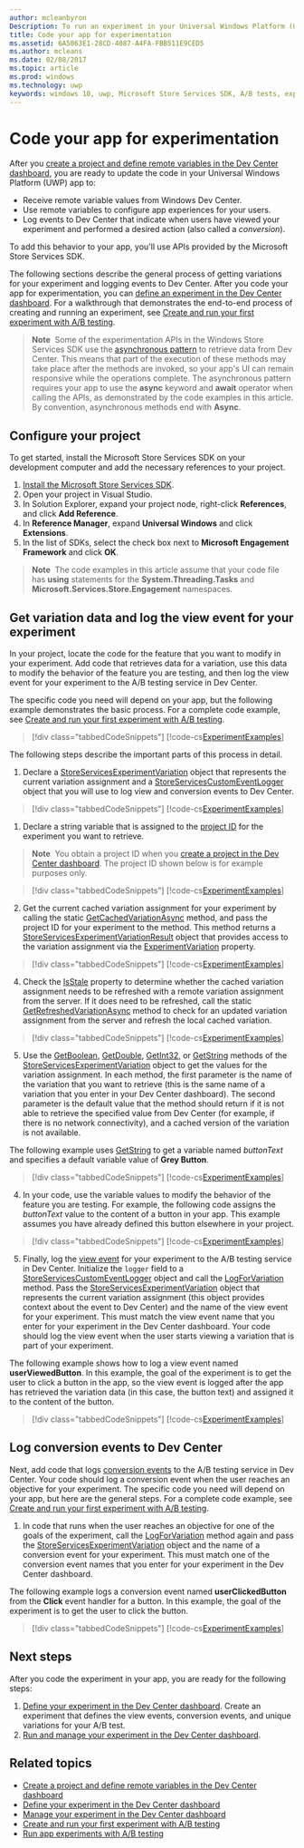 ---author: mcleanbyronDescription: To run an experiment in your Universal Windows Platform (UWP) app with A/B testing, you must code the experiment in your app.title: Code your app for experimentationms.assetid: 6A5063E1-28CD-4087-A4FA-FBB511E9CED5ms.author: mcleansms.date: 02/08/2017ms.topic: articlems.prod: windowsms.technology: uwpkeywords: windows 10, uwp, Microsoft Store Services SDK, A/B tests, experiments---# Code your app for experimentationAfter you [create a project and define remote variables in the Dev Center dashboard](create-a-project-and-define-remote-variables-in-the-dev-center-dashboard.md), you are ready to update the code in your Universal Windows Platform (UWP) app to:* Receive remote variable values from Windows Dev Center.* Use remote variables to configure app experiences for your users.* Log events to Dev Center that indicate when users have viewed your experiment and performed a desired action (also called a *conversion*).To add this behavior to your app, you'll use APIs provided by the Microsoft Store Services SDK.The following sections describe the general process of getting variations for your experiment and logging events to Dev Center. After you code your app for experimentation, you can [define an experiment in the Dev Center dashboard](define-your-experiment-in-the-dev-center-dashboard.md). For a walkthrough that demonstrates the end-to-end process of creating and running an experiment, see [Create and run your first experiment with A/B testing](create-and-run-your-first-experiment-with-a-b-testing.md).>**Note**&nbsp;&nbsp;Some of the experimentation APIs in the Windows Store Services SDK use the [asynchronous pattern](../threading-async/asynchronous-programming-universal-windows-platform-apps.md) to retrieve data from Dev Center. This means that part of the execution of these methods may take place after the methods are invoked, so your app's UI can remain responsive while the operations complete. The asynchronous pattern requires your app to use the **async** keyword and **await** operator when calling the APIs, as demonstrated by the code examples in this article. By convention, asynchronous methods end with **Async**.## Configure your projectTo get started, install the Microsoft Store Services SDK on your development computer and add the necessary references to your project.1. [Install the Microsoft Store Services SDK](microsoft-store-services-sdk.md#install-the-sdk).2. Open your project in Visual Studio.3. In Solution Explorer, expand your project node, right-click **References**, and click **Add Reference**.3. In **Reference Manager**, expand **Universal Windows** and click **Extensions**.4. In the list of SDKs, select the check box next to **Microsoft Engagement Framework** and click **OK**.>**Note**&nbsp;&nbsp;The code examples in this article assume that your code file has **using** statements for the **System.Threading.Tasks** and **Microsoft.Services.Store.Engagement** namespaces.## Get variation data and log the view event for your experimentIn your project, locate the code for the feature that you want to modify in your experiment. Add code that retrieves data for a variation, use this data to modify the behavior of the feature you are testing, and then log the view event for your experiment to the A/B testing service in Dev Center.The specific code you need will depend on your app, but the following example demonstrates the basic process. For a complete code example, see [Create and run your first experiment with A/B testing](create-and-run-your-first-experiment-with-a-b-testing.md).> [!div class="tabbedCodeSnippets"][!code-cs[ExperimentExamples](./code/StoreSDKSamples/cs/ExperimentExamples.cs#ExperimentCodeSample)]The following steps describe the important parts of this process in detail.1. Declare a [StoreServicesExperimentVariation](https://msdn.microsoft.com/library/windows/apps/microsoft.services.store.engagement.storeservicesexperimentvariation.aspx) object that represents the current variation assignment and a [StoreServicesCustomEventLogger](https://msdn.microsoft.com/library/windows/apps/microsoft.services.store.engagement.storeservicescustomeventlogger.aspx) object that you will use to log view and conversion events to Dev Center.  > [!div class="tabbedCodeSnippets"]  [!code-cs[ExperimentExamples](./code/StoreSDKSamples/cs/ExperimentExamples.cs#Snippet1)]1. Declare a string variable that is assigned to the [project ID](run-app-experiments-with-a-b-testing.md#terms) for the experiment you want to retrieve.  >**Note**&nbsp;&nbsp;You obtain a project ID when you [create a project in the Dev Center dashboard](create-a-project-and-define-remote-variables-in-the-dev-center-dashboard.md). The project ID shown below is for example purposes only.  > [!div class="tabbedCodeSnippets"]  [!code-cs[ExperimentExamples](./code/StoreSDKSamples/cs/ExperimentExamples.cs#Snippet2)]2. Get the current cached variation assignment for your experiment by calling the static [GetCachedVariationAsync](https://msdn.microsoft.com/library/windows/apps/microsoft.services.store.engagement.storeservicesexperimentvariation.getcachedvariationasync.aspx) method, and pass the project ID for your experiment to the method. This method returns a [StoreServicesExperimentVariationResult](https://msdn.microsoft.com/library/windows/apps/microsoft.services.store.engagement.storeservicesexperimentvariationresult.aspx) object that provides access to the variation assignment via the [ExperimentVariation](https://msdn.microsoft.com/library/windows/apps/microsoft.services.store.engagement.storeservicesexperimentvariationresult.experimentvariation.aspx) property.  > [!div class="tabbedCodeSnippets"]  [!code-cs[ExperimentExamples](./code/StoreSDKSamples/cs/ExperimentExamples.cs#Snippet3)]4. Check the [IsStale](https://msdn.microsoft.com/library/windows/apps/microsoft.services.store.engagement.storeservicesexperimentvariation.isstale.aspx) property to determine whether the cached variation assignment needs to be refreshed with a remote variation assignment from the server. If it does need to be refreshed, call the static [GetRefreshedVariationAsync](https://msdn.microsoft.com/library/windows/apps/microsoft.services.store.engagement.storeservicesexperimentvariation.getrefreshedvariationasync.aspx) method to check for an updated variation assignment from the server and refresh the local cached variation.  > [!div class="tabbedCodeSnippets"]  [!code-cs[ExperimentExamples](./code/StoreSDKSamples/cs/ExperimentExamples.cs#Snippet4)]5. Use the [GetBoolean](https://msdn.microsoft.com/library/windows/apps/microsoft.services.store.engagement.storeservicesexperimentvariation.getboolean.aspx), [GetDouble](https://msdn.microsoft.com/library/windows/apps/microsoft.services.store.engagement.storeservicesexperimentvariation.getdouble.aspx), [GetInt32](https://msdn.microsoft.com/library/windows/apps/microsoft.services.store.engagement.storeservicesexperimentvariation.getint32.aspx), or [GetString](https://msdn.microsoft.com/library/windows/apps/microsoft.services.store.engagement.storeservicesexperimentvariation.getstring.aspx) methods of the [StoreServicesExperimentVariation](https://msdn.microsoft.com/library/windows/apps/microsoft.services.store.engagement.storeservicesexperimentvariation.aspx) object to get the values for the variation assignment. In each method, the first parameter is the name of the variation that you want to retrieve (this is the same name of a variation that you enter in your Dev Center dashboard). The second parameter is the default value that the method should return if it is not able to retrieve the specified value from Dev Center (for example, if there is no network connectivity), and a cached version of the variation is not available.  The following example uses [GetString](https://msdn.microsoft.com/library/windows/apps/microsoft.services.store.engagement.storeservicesexperimentvariation.getstring.aspx) to get a variable named *buttonText* and specifies a default variable value of **Grey Button**.  > [!div class="tabbedCodeSnippets"]  [!code-cs[ExperimentExamples](./code/StoreSDKSamples/cs/ExperimentExamples.cs#Snippet5)]4. In your code, use the variable values to modify the behavior of the feature you are testing. For example, the following code assigns the *buttonText* value to the content of a button in your app. This example assumes you have already defined this button elsewhere in your project.  > [!div class="tabbedCodeSnippets"]  [!code-cs[ExperimentExamples](./code/StoreSDKSamples/cs/ExperimentExamples.cs#Snippet6)]5. Finally, log the [view event](run-app-experiments-with-a-b-testing.md#terms) for your experiment to the A/B testing service in Dev Center. Initialize the ```logger``` field to a [StoreServicesCustomEventLogger](https://msdn.microsoft.com/library/windows/apps/microsoft.services.store.engagement.storeservicescustomeventlogger.aspx) object and call the [LogForVariation](https://msdn.microsoft.com/library/windows/apps/microsoft.services.store.engagement.storeservicescustomeventlogger.logforvariation.aspx) method. Pass the [StoreServicesExperimentVariation](https://msdn.microsoft.com/library/windows/apps/microsoft.services.store.engagement.storeservicesexperimentvariation.aspx) object that represents the current variation assignment (this object provides context about the event to Dev Center) and the name of the view event for your experiment. This must match the view event name that you enter for your experiment in the Dev Center dashboard. Your code should log the view event when the user starts viewing a variation that is part of your experiment.  The following example shows how to log a view event named **userViewedButton**. In this example, the goal of the experiment is to get the user to click a button in the app, so the view event is logged after the app has retrieved the variation data (in this case, the button text) and assigned it to the content of the button.  > [!div class="tabbedCodeSnippets"]  [!code-cs[ExperimentExamples](./code/StoreSDKSamples/cs/ExperimentExamples.cs#Snippet7)]## Log conversion events to Dev CenterNext, add code that logs [conversion events](run-app-experiments-with-a-b-testing.md#terms) to the A/B testing service in Dev Center. Your code should log a conversion event when the user reaches an objective for your experiment. The specific code you need will depend on your app, but here are the general steps. For a complete code example, see [Create and run your first experiment with A/B testing](create-and-run-your-first-experiment-with-a-b-testing.md).1. In code that runs when the user reaches an objective for one of the goals of the experiment, call the [LogForVariation](https://msdn.microsoft.com/library/windows/apps/microsoft.services.store.engagement.storeservicescustomeventlogger.logforvariation.aspx) method again and pass the [StoreServicesExperimentVariation](https://msdn.microsoft.com/library/windows/apps/microsoft.services.store.engagement.storeservicesexperimentvariation.aspx) object and the name of a conversion event for your experiment. This must match one of the conversion event names that you enter for your experiment in the Dev Center dashboard.  The following example logs a conversion event named **userClickedButton** from the **Click** event handler for a button. In this example, the goal of the experiment is to get the user to click the button.  > [!div class="tabbedCodeSnippets"]  [!code-cs[ExperimentExamples](./code/StoreSDKSamples/cs/ExperimentExamples.cs#Snippet8)]## Next stepsAfter you code the experiment in your app, you are ready for the following steps:1. [Define your experiment in the Dev Center dashboard](define-your-experiment-in-the-dev-center-dashboard.md). Create an experiment that defines the view events, conversion events, and unique variations for your A/B test.2. [Run and manage your experiment in the Dev Center dashboard](manage-your-experiment.md).## Related topics* [Create a project and define remote variables in the Dev Center dashboard](create-a-project-and-define-remote-variables-in-the-dev-center-dashboard.md)* [Define your experiment in the Dev Center dashboard](define-your-experiment-in-the-dev-center-dashboard.md)* [Manage your experiment in the Dev Center dashboard](manage-your-experiment.md)* [Create and run your first experiment with A/B testing](create-and-run-your-first-experiment-with-a-b-testing.md)* [Run app experiments with A/B testing](run-app-experiments-with-a-b-testing.md)